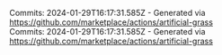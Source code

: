 Commits: 2024-01-29T16:17:31.585Z - Generated via https://github.com/marketplace/actions/artificial-grass
<br>
Commits: 2024-01-29T16:17:31.585Z - Generated via https://github.com/marketplace/actions/artificial-grass
<br>
